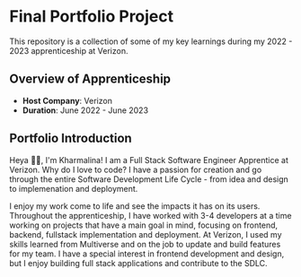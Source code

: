 # Final Portfolio Project

This repository is a collection of some of my key learnings during my 2022 - 2023 apprenticeship at Verizon.

## Overview of Apprenticeship
- **Host Company**: Verizon
- **Duration**: June 2022 - June 2023

## Portfolio Introduction
Heya 👋🏻, I'm Kharmalina! I am a Full Stack Software Engineer Apprentice at Verizon. Why do I love to code? I have a passion for creation and go through the entire Software Development Life Cycle - from idea and design to implemenation and deployment. 

I enjoy my work come to life and see the impacts it has on its users. Throughout the apprenticeship, I have worked with 3-4 developers at a time working on projects that have a main goal in mind, focusing on frontend, backend, fullstack implementation and deployment. At Verizon, I used my skills learned from Multiverse and on the job to update and build features for my team. I have a special interest in frontend development and design, but I enjoy building full stack applications and contribute to the SDLC.
